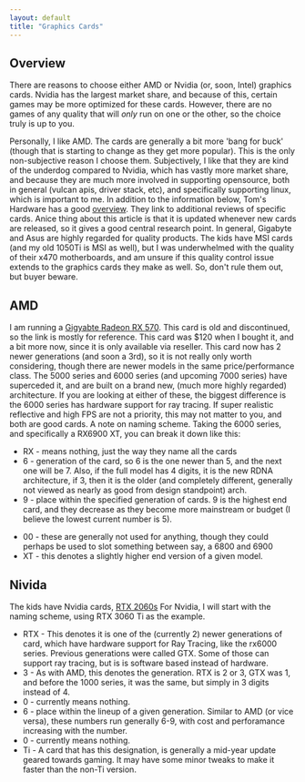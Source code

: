```yaml
---
layout: default
title: "Graphics Cards"
---
```


## Overview ##

There are reasons to choose either AMD or Nvidia (or, soon, Intel) graphics
cards.  Nvidia has the largest market share, and because of this, certain
games may be more optimized for these cards.  However, there are no games
of any quality that will _only_ run on one or the other, so the choice
truly is up to you.

Personally, I like AMD.  The cards are generally a bit more 'bang for buck'
(though that is starting to change as they get more popular). This is the only
non-subjective reason I choose them.  Subjectively, I like that they are kind of
the underdog compared to Nvidia, which has vastly more market share, and because
they are much more involved in supporting opensource, both in general (vulcan
apis, driver stack, etc), and specifically supporting linux, which is important
to me. In addition to the information below, Tom's Hardware has a good
[overview](https://www.tomshardware.com/reviews/gpu-hierarchy,4388.html). They
link to additional reviews of specific cards.  Anice thing about this article is
that it is updated whenever new cards are released, so it gives a good central
research point. In general, Gigabyte and Asus are highly regarded for quality
products. The kids have MSI cards (and my old 1050Ti is MSI as well), but I
was underwhelmed with the quality of their x470 motherboards, and am unsure
if this quality control issue extends to the graphics cards they make as well.
So, don't rule them out, but buyer beware.


## AMD ##

I am running a [Gigyabte Radeon RX
570](https://www.newegg.com/gigabyte-radeon-rx-570-gv-rx570gaming-4gd/p/N82E16814125966).
This card is old and discontinued, so the link is mostly for reference.  This
card was $120 when I bought it, and a bit more now, since it is only available
via reseller. This card now has 2 newer generations (and soon a 3rd), so it is
not really only worth considering, though there are newer models in the same
price/performance class. The 5000 series and 6000 series (and upcoming 7000
series) have superceded it, and are built on a brand new, (much more highly regarded)
architecture. If you are looking at either of these, the biggest difference is
the 6000 series has hardware support for ray tracing.  If super realistic
reflective and high FPS are not a priority, this may not matter to you, and both
are good cards. A note on naming scheme.  Taking the 6000 series, and
specifically a RX6900 XT, you can break it down like this:
* RX - means nothing, just the way they name all the cards
* 6 - generation of the card, so 6 is the one newer than 5, and the next one
  will be 7.  Also, if the full model has 4 digits, it is the new RDNA
  architecture, if 3, then it is the older (and completely different, generally
  not viewed as nearly as good from design standpoint) arch.
* 9 - place within the specified generation of cards. 9 is the highest end card,
  and they decrease as they become more mainstream or budget (I believe the
  lowest current number is 5).
- 00 - these are generally not used for anything, though they could perhaps be
  used to slot something between say, a 6800 and 6900
- XT - this denotes a slightly higher end version of a given model.

## Nivida ##

The kids have Nvidia cards, [RTX
2060s](https://www.newegg.com/msi-geforce-rtx-2060-rtx-2060-gaming-z-6g/p/N82E16814137379)
For Nvidia, I will start with the naming scheme, using RTX 3060 Ti as the example.
* RTX - This denotes it is one of the (currently 2) newer generations of card,
  which have hardware support for Ray Tracing, like the rx6000 series. Previous
  generations were called GTX.  Some of those can support ray tracing, but is is
  software based instead of hardware.
* 3 - As with AMD, this denotes the generation.  RTX is 2 or 3, GTX was 1, and
  before the 1000 series, it was the same, but simply in 3 digits instead of 4.
* 0 - currently means nothing.
* 6 - place within the lineup of a given generation.  Similar to AMD (or vice
  versa), these numbers run generally 6-9, with cost and perforamance increasing
  with the number.
* 0 - currently means nothing.
* Ti - A card that has this designation, is generally a mid-year update geared
  towards gaming.  It may have some minor tweaks to make it faster than the
  non-Ti version.
